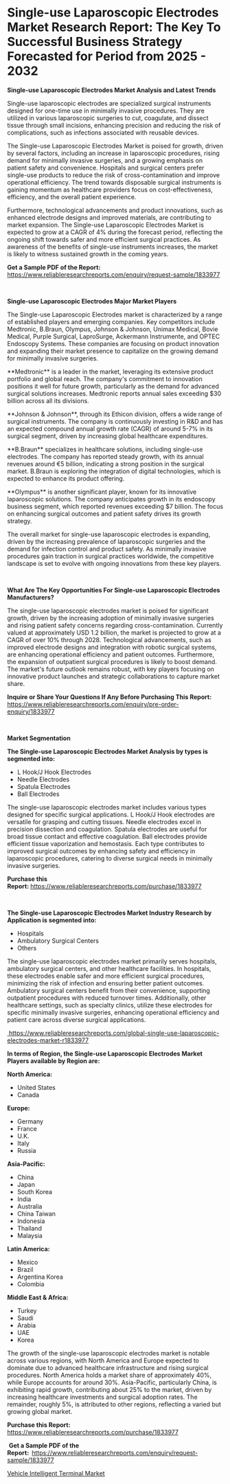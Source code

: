 <p><h1>Single-use Laparoscopic Electrodes Market Research Report: The Key To Successful Business Strategy Forecasted for Period from 2025 - 2032</h1></p><p><strong>Single-use Laparoscopic Electrodes Market Analysis and Latest Trends</strong></p>
<p><p>Single-use laparoscopic electrodes are specialized surgical instruments designed for one-time use in minimally invasive procedures. They are utilized in various laparoscopic surgeries to cut, coagulate, and dissect tissue through small incisions, enhancing precision and reducing the risk of complications, such as infections associated with reusable devices. </p><p>The Single-use Laparoscopic Electrodes Market is poised for growth, driven by several factors, including an increase in laparoscopic procedures, rising demand for minimally invasive surgeries, and a growing emphasis on patient safety and convenience. Hospitals and surgical centers prefer single-use products to reduce the risk of cross-contamination and improve operational efficiency. The trend towards disposable surgical instruments is gaining momentum as healthcare providers focus on cost-effectiveness, efficiency, and the overall patient experience.</p><p>Furthermore, technological advancements and product innovations, such as enhanced electrode designs and improved materials, are contributing to market expansion. The Single-use Laparoscopic Electrodes Market is expected to grow at a CAGR of 4% during the forecast period, reflecting the ongoing shift towards safer and more efficient surgical practices. As awareness of the benefits of single-use instruments increases, the market is likely to witness sustained growth in the coming years.</p></p>
<p><strong>Get a Sample PDF of the Report:&nbsp;</strong> <a href="https://www.reliableresearchreports.com/enquiry/request-sample/1833977?utm_campaign=2246&utm_medium=2&utm_source=Github&utm_content=ia&utm_term=26032025&utm_id=single-use-laparoscopic-electrodes">https://www.reliableresearchreports.com/enquiry/request-sample/1833977</a></p>
<p>&nbsp;</p>
<p><strong>Single-use Laparoscopic Electrodes Major Market Players</strong></p>
<p><p>The Single-use Laparoscopic Electrodes market is characterized by a range of established players and emerging companies. Key competitors include Medtronic, B.Braun, Olympus, Johnson & Johnson, Unimax Medical, Bovie Medical, Purple Surgical, LaproSurge, Ackermann Instrumente, and OPTEC Endoscopy Systems. These companies are focusing on product innovation and expanding their market presence to capitalize on the growing demand for minimally invasive surgeries.</p><p>**Medtronic** is a leader in the market, leveraging its extensive product portfolio and global reach. The company's commitment to innovation positions it well for future growth, particularly as the demand for advanced surgical solutions increases. Medtronic reports annual sales exceeding $30 billion across all its divisions.</p><p>**Johnson & Johnson**, through its Ethicon division, offers a wide range of surgical instruments. The company is continuously investing in R&D and has an expected compound annual growth rate (CAGR) of around 5-7% in its surgical segment, driven by increasing global healthcare expenditures.</p><p>**B.Braun** specializes in healthcare solutions, including single-use electrodes. The company has reported steady growth, with its annual revenues around €5 billion, indicating a strong position in the surgical market. B.Braun is exploring the integration of digital technologies, which is expected to enhance its product offering.</p><p>**Olympus** is another significant player, known for its innovative laparoscopic solutions. The company anticipates growth in its endoscopy business segment, which reported revenues exceeding $7 billion. The focus on enhancing surgical outcomes and patient safety drives its growth strategy.</p><p>The overall market for single-use laparoscopic electrodes is expanding, driven by the increasing prevalence of laparoscopic surgeries and the demand for infection control and product safety. As minimally invasive procedures gain traction in surgical practices worldwide, the competitive landscape is set to evolve with ongoing innovations from these key players.</p></p>
<p>&nbsp;</p>
<p><strong>What Are The Key Opportunities For Single-use Laparoscopic Electrodes Manufacturers?</strong></p>
<p><p>The single-use laparoscopic electrodes market is poised for significant growth, driven by the increasing adoption of minimally invasive surgeries and rising patient safety concerns regarding cross-contamination. Currently valued at approximately USD 1.2 billion, the market is projected to grow at a CAGR of over 10% through 2028. Technological advancements, such as improved electrode designs and integration with robotic surgical systems, are enhancing operational efficiency and patient outcomes. Furthermore, the expansion of outpatient surgical procedures is likely to boost demand. The market's future outlook remains robust, with key players focusing on innovative product launches and strategic collaborations to capture market share.</p></p>
<p><strong>Inquire or Share Your Questions If Any Before Purchasing This Report:</strong> <a href="https://www.reliableresearchreports.com/enquiry/pre-order-enquiry/1833977?utm_campaign=2246&utm_medium=2&utm_source=Github&utm_content=ia&utm_term=26032025&utm_id=single-use-laparoscopic-electrodes">https://www.reliableresearchreports.com/enquiry/pre-order-enquiry/1833977</a></p>
<p>&nbsp;</p>
<p><strong>Market Segmentation</strong></p>
<p><strong>The Single-use Laparoscopic Electrodes Market Analysis by types is segmented into:</strong></p>
<p><ul><li>L Hook/J Hook Electrodes</li><li>Needle Electrodes</li><li>Spatula Electrodes</li><li>Ball Electrodes</li></ul></p>
<p><p>The single-use laparoscopic electrodes market includes various types designed for specific surgical applications. L Hook/J Hook electrodes are versatile for grasping and cutting tissues. Needle electrodes excel in precision dissection and coagulation. Spatula electrodes are useful for broad tissue contact and effective coagulation. Ball electrodes provide efficient tissue vaporization and hemostasis. Each type contributes to improved surgical outcomes by enhancing safety and efficiency in laparoscopic procedures, catering to diverse surgical needs in minimally invasive surgeries.</p></p>
<p><strong>Purchase this Report:&nbsp;</strong><a href="https://www.reliableresearchreports.com/purchase/1833977?utm_campaign=2246&utm_medium=2&utm_source=Github&utm_content=ia&utm_term=26032025&utm_id=single-use-laparoscopic-electrodes">https://www.reliableresearchreports.com/purchase/1833977</a></p>
<p>&nbsp;</p>
<p><strong>The Single-use Laparoscopic Electrodes Market Industry Research by Application is segmented into:</strong></p>
<p><ul><li>Hospitals</li><li>Ambulatory Surgical Centers</li><li>Others</li></ul></p>
<p><p>The single-use laparoscopic electrodes market primarily serves hospitals, ambulatory surgical centers, and other healthcare facilities. In hospitals, these electrodes enable safer and more efficient surgical procedures, minimizing the risk of infection and ensuring better patient outcomes. Ambulatory surgical centers benefit from their convenience, supporting outpatient procedures with reduced turnover times. Additionally, other healthcare settings, such as specialty clinics, utilize these electrodes for specific minimally invasive surgeries, enhancing operational efficiency and patient care across diverse surgical applications.</p></p>
<p><a href="https://www.reliableresearchreports.com/global-single-use-laparoscopic-electrodes-market-r1833977?utm_campaign=2246&utm_medium=2&utm_source=Github&utm_content=ia&utm_term=26032025&utm_id=single-use-laparoscopic-electrodes">&nbsp;https://www.reliableresearchreports.com/global-single-use-laparoscopic-electrodes-market-r1833977</a></p>
<p><strong>In terms of Region, the Single-use Laparoscopic Electrodes Market Players available by Region are:</strong></p>
<p>
    <p> <strong> North America: </strong>
        <ul>
            <li>United States</li>
            <li>Canada</li>
        </ul>
        </p> 
    <p> <strong> Europe: </strong>
        <ul>
            <li>Germany</li>
            <li>France</li>
            <li>U.K.</li>
            <li>Italy</li>
            <li>Russia</li>
        </ul>
        </p> 
    <p> <strong> Asia-Pacific: </strong>
        <ul>
            <li>China</li>
            <li>Japan</li>
            <li>South Korea</li>
            <li>India</li>
            <li>Australia</li>
            <li>China Taiwan</li>
            <li>Indonesia</li>
            <li>Thailand</li>
            <li>Malaysia</li>
        </ul>
        </p> 
    <p> <strong> Latin America: </strong>
        <ul>
            <li>Mexico</li>
            <li>Brazil</li>
            <li>Argentina Korea</li>
            <li>Colombia</li>
        </ul>
        </p> 
    <p> <strong> Middle East & Africa: </strong>
        <ul>
            <li>Turkey</li>
            <li>Saudi</li>
            <li>Arabia</li>
            <li>UAE</li>
            <li>Korea</li>
        </ul>
    </p>
    </p>
<p><p>The growth of the single-use laparoscopic electrodes market is notable across various regions, with North America and Europe expected to dominate due to advanced healthcare infrastructure and rising surgical procedures. North America holds a market share of approximately 40%, while Europe accounts for around 30%. Asia-Pacific, particularly China, is exhibiting rapid growth, contributing about 25% to the market, driven by increasing healthcare investments and surgical adoption rates. The remainder, roughly 5%, is attributed to other regions, reflecting a varied but growing global market.</p></p>
<p><strong>Purchase this Report: </strong><a href="https://www.reliableresearchreports.com/purchase/1833977?utm_campaign=2246&utm_medium=2&utm_source=Github&utm_content=ia&utm_term=26032025&utm_id=single-use-laparoscopic-electrodes">https://www.reliableresearchreports.com/purchase/1833977</a></p>
<p>&nbsp;<strong>Get a Sample PDF of the Report:&nbsp;&nbsp;</strong><a href="https://www.reliableresearchreports.com/enquiry/request-sample/1833977?utm_campaign=2246&utm_medium=2&utm_source=Github&utm_content=ia&utm_term=26032025&utm_id=single-use-laparoscopic-electrodes">https://www.reliableresearchreports.com/enquiry/request-sample/1833977</a></p>
<p><strong></strong></p>
<p><p><a href="https://github.com/MonroeBullock54/Market-Research-Report-List-2/blob/main/vehicle-intelligent-terminal-market.md?utm_campaign=2246&utm_medium=2&utm_source=Github&utm_content=ia&utm_term=26032025&utm_id=single-use-laparoscopic-electrodes">Vehicle Intelligent Terminal Market</a></p></p>